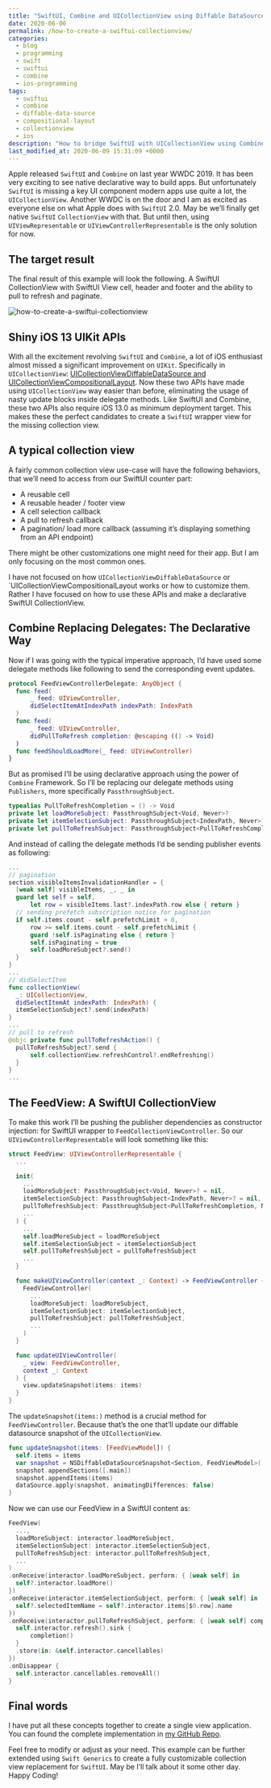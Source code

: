 ```yaml
---
title: "SwiftUI, Combine and UICollectionView using Diffable DataSource and Compositional Layout"
date: 2020-06-06
permalink: /how-to-create-a-swiftui-collectionview/
categories:
  - blog
  - programming
  - swift
  - swiftui
  - combine
  - ios-programming
tags:
  - swiftui
  - combine
  - diffable-data-source
  - compositional-layout
  - collectionview
  - ios
description: "How to bridge SwiftUI with UICollectionView using Combine, DiffableDataSource, and Compositional Layout to build a modern, declarative list UI."
last_modified_at: 2020-06-09 15:31:09 +0000 
---
```


Apple released `SwiftUI` and `Combine` on last year WWDC 2019. It has been very exciting to see native declarative way to build apps. But unfortunately `SwiftUI` is missing a key UI component modern apps use quite a lot, the `UICollectionView`. Another WWDC is on the door and I am as excited as everyone else on what Apple does with `SwiftUI` 2.0. May be we’ll finally get native `SwiftUI` `CollectionView` with that. But until then, using `UIViewRepresentable` or `UIViewControllerRepresentable` is the only solution for now.

## The target result

The final result of this example will look the following. A SwiftUI CollectionView with SwiftUI View cell, header and footer and the ability to pull to refresh and paginate.

![how-to-create-a-swiftui-collectionview](https://codewithshabib.com/assets/images/2020-06-06-how-to-create-a-swiftui-collectionview/output-572x1024.gif)

## Shiny iOS 13 UIKit APIs

With all the excitement revolving `SwiftUI` and `Combine`, a lot of iOS enthusiast almost missed a significant improvement on `UIKit`. Specifically in `UICollectionView`: [UICollectionViewDiffableDataSource and UICollectionViewCompositionalLayout](https://developer.apple.com/documentation/uikit/views_and_controls/collection_views/using_collection_view_compositional_layouts_and_diffable_data_sources). Now these two APIs have made using `UICollectionView` way easier than before, eliminating the usage of nasty update blocks inside delegate methods. Like SwiftUI and Combine, these two APIs also require iOS 13.0 as minimum deployment target. This makes these the perfect candidates to create a `SwiftUI` wrapper view for the missing collection view.

## A typical collection view

A fairly common collection view use-case will have the following behaviors, that we’ll need to access from our SwiftUI counter part:

- A reusable cell
- A reusable header / footer view
- A cell selection callback
- A pull to refresh callback
- A pagination/ load more callback (assuming it’s displaying something from an API endpoint)

There might be other customizations one might need for their app. But I am only focusing on the most common ones.

I have not focused on how `UICollectionViewDiffableDataSource` or `UICollectionViewCompositionalLayout works or how to customize them. Rather I have focused on how to use these APIs and make a declarative SwiftUI CollectionView.

## Combine Replacing Delegates: The Declarative Way

Now if I was going with the typical imperative approach, I’d have used some delegate methods like following to send the corresponding event updates.

```swift
protocol FeedViewControllerDelegate: AnyObject {
  func feed(
      _ feed: UIViewController, 
      didSelectItemAtIndexPath indexPath: IndexPath
  )
  func feed(
      _ feed: UIViewController,
      didPullToRefresh completion: @escaping (() -> Void)
  )
  func feedShouldLoadMore(_ feed: UIViewController)
}
```

But as promised I’ll be using declarative approach using the power of `Combine` Framework. So I’ll be replacing our delegate methods using `Publishers`, more specifically `PassthroughSubject`.

```swift
typealias PullToRefreshCompletion = () -> Void
private let loadMoreSubject: PassthroughSubject<Void, Never>?
private let itemSelectionSubject: PassthroughSubject<IndexPath, Never>?
private let pullToRefreshSubject: PassthroughSubject<PullToRefreshCompletion, Never>?
```

And instead of calling the delegate methods I’d be sending publisher events as following:

```swift
...
// pagination
section.visibleItemsInvalidationHandler = {
  [weak self] visibleItems, _, _ in
  guard let self = self,
      let row = visibleItems.last?.indexPath.row else { return }
  // sending prefetch subscription notice for pagination
  if self.items.count - self.prefetchLimit > 0,
      row >= self.items.count - self.prefetchLimit {
      guard !self.isPaginating else { return }
      self.isPaginating = true
      self.loadMoreSubject?.send()
  }
}
...
// didSelectItem
func collectionView(
  _: UICollectionView, 
  didSelectItemAt indexPath: IndexPath) {
  itemSelectionSubject?.send(indexPath)
}
...
// pull to refresh
@objc private func pullToRefreshAction() {
  pullToRefreshSubject?.send {
      self.collectionView.refreshControl?.endRefreshing()
  }
}
...
```

## The FeedView: A SwiftUI CollectionView

To make this work I’ll be pushing the publisher dependencies as constructor injection: for SwiftUI wrapper to `FeedCollectionViewController`. So our `UIViewControllerRepresentable` will look something like this:

```swift
struct FeedView: UIViewControllerRepresentable {
  ...

  init(
    ...
    loadMoreSubject: PassthroughSubject<Void, Never>? = nil,
    itemSelectionSubject: PassthroughSubject<IndexPath, Never>? = nil,
    pullToRefreshSubject: PassthroughSubject<PullToRefreshCompletion, Never>? = nil,
    ...
  ) {
    ...
    self.loadMoreSubject = loadMoreSubject
    self.itemSelectionSubject = itemSelectionSubject
    self.pullToRefreshSubject = pullToRefreshSubject
    ...
  }

  func makeUIViewController(context _: Context) -> FeedViewController {
    FeedViewController(
      ...
      loadMoreSubject: loadMoreSubject,
      itemSelectionSubject: itemSelectionSubject,
      pullToRefreshSubject: pullToRefreshSubject,
      ...
    )
  }

  func updateUIViewController(
    _ view: FeedViewController,
    context _: Context
  ) {
    view.updateSnapshot(items: items)
  }
}
```

The `updateSnapshot(items:)` method is a crucial method for `FeedViewController`. Because that’s the one that’ll update our diffable datasource snapshot of the `UICollectionView`.

```swift
func updateSnapshot(items: [FeedViewModel]) {
  self.items = items
  var snapshot = NSDiffableDataSourceSnapshot<Section, FeedViewModel>()
  snapshot.appendSections([.main])
  snapshot.appendItems(items)
  dataSource.apply(snapshot, animatingDifferences: false)
}
```

Now we can use our FeedView in a SwiftUI content as:

```swift
FeedView(
  ...,
  loadMoreSubject: interactor.loadMoreSubject,
  itemSelectionSubject: interactor.itemSelectionSubject,
  pullToRefreshSubject: interactor.pullToRefreshSubject,
  ...
)
.onReceive(interactor.loadMoreSubject, perform: { [weak self] in
  self?.interactor.loadMore()
})
.onReceive(interactor.itemSelectionSubject, perform: { [weak self] in
  self?.selectedItemName = self?.interactor.items[$0.row].name
})
.onReceive(interactor.pullToRefreshSubject, perform: { [weak self] completion in
  self.interactor.refresh().sink {
      completion()
  }
  .store(in: &self.interactor.cancellables)
})
.onDisappear {
  self.interactor.cancellables.removeAll()
}
```

## Final words

I have put all these concepts together to create a single view application. You can found the complete implementation in [my GitHub Repo](https://github.com/shabib87/SwiftUICollectionView).

Feel free to modify or adjust as your need. This example can be further extended using `Swift Generics` to create a fully customizable collection view replacement for `SwiftUI`. May be I’ll talk about it some other day. Happy Coding!
